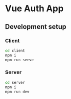 # Vue Auth App

## Development setup


### Client
```sh
cd client
npm i
npm run serve
```

### Server

```sh
cd server
npm i
npm run dev
```